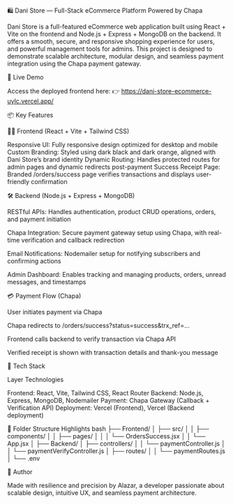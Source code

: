 🛍️ Dani Store — Full-Stack eCommerce Platform Powered by Chapa

Dani Store is a full-featured eCommerce web application built using React + Vite on the frontend and Node.js + Express + MongoDB on the backend. It offers a smooth, secure, and responsive shopping experience for users, and powerful management tools for admins. This project is designed to demonstrate scalable architecture, modular design, and seamless payment integration using the Chapa payment gateway.

🚀 Live Demo

Access the deployed frontend here: 👉 https://dani-store-ecommerce-uylc.vercel.app/

📦 Key Features

🧑‍💻 Frontend (React + Vite + Tailwind CSS)

Responsive UI: Fully responsive design optimized for desktop and mobile
Custom Branding: Styled using dark black and dark orange, aligned with Dani Store’s brand identity
Dynamic Routing: Handles protected routes for admin pages and dynamic redirects post-payment
Success Receipt Page: Branded /orders/success page verifies transactions and displays user-friendly confirmation

🛠️ Backend (Node.js + Express + MongoDB)

RESTful APIs: Handles authentication, product CRUD operations, orders, and payment initiation

Chapa Integration: Secure payment gateway setup using Chapa, with real-time verification and callback redirection

Email Notifications: Nodemailer setup for notifying subscribers and confirming actions

Admin Dashboard: Enables tracking and managing products, orders, unread messages, and timestamps

💳 Payment Flow (Chapa)

User initiates payment via Chapa

Chapa redirects to /orders/success?status=success&trx_ref=...

Frontend calls backend to verify transaction via Chapa API

Verified receipt is shown with transaction details and thank-you message

🧠 Tech Stack

Layer	Technologies

Frontend:	React, Vite, Tailwind CSS, React Router
Backend:	Node.js, Express, MongoDB, Nodemailer
Payment:	Chapa Gateway (Callback + Verification API)
Deployment:	Vercel (Frontend), Vercel (Backend deployment)

📂 Folder Structure Highlights
bash
├── Frontend/
│   ├── src/
│   │   ├── components/
│   │   ├── pages/
│   │   │   └── OrdersSuccess.jsx
│   │   └── App.jsx
│
├── Backend/
│   ├── controllers/
│   │   └── paymentController.js
│   │   └── paymentVerifyController.js
│   ├── routes/
│   │   └── paymentRoutes.js
│   └── .env

🙌 Author

Made with resilience and precision by Alazar, a developer passionate about scalable design, intuitive UX, and seamless payment architecture.
